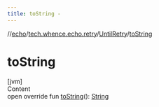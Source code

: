 ```yaml
---
title: toString -
---
```

//[echo](../../index.md)/[tech.whence.echo.retry](../index.md)/[UntilRetry](index.md)/[toString](to-string.md)



# toString  
[jvm]  
Content  
open override fun [toString](to-string.md)(): [String](https://kotlinlang.org/api/latest/jvm/stdlib/kotlin/-string/index.html)  



